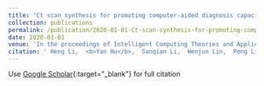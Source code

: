 ```yaml
---
title: "Ct scan synthesis for promoting computer-aided diagnosis capacity of covid-19"
collection: publications
permalink: /publication/2020-01-01-Ct-scan-synthesis-for-promoting-computer-aided-diagnosis-capacity-of-covid-19
date: 2020-01-01
venue: 'In the proceedings of Intelligent Computing Theories and Application: 16th International Conference, ICIC 2020, Bari, Italy, October 2--5, 2020, Proceedings, Part II 16'
citation: ' Heng Li,  <b>Yan Hu</b>,  Sanqian Li,  Wenjun Lin,  Peng Liu,  Risa Higashita,  Jiang Liu, &quot;Ct scan synthesis for promoting computer-aided diagnosis capacity of covid-19.&quot; In the proceedings of Intelligent Computing Theories and Application: 16th International Conference, ICIC 2020, Bari, Italy, October 2--5, 2020, Proceedings, Part II 16, 2020.'
---
```

Use [Google Scholar](https://scholar.google.com/scholar?q=Ct+scan+synthesis+for+promoting+computer+aided+diagnosis+capacity+of+covid+19){:target="_blank"} for full citation